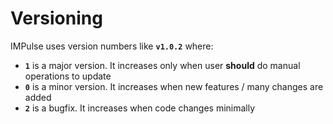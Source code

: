 # Versioning

IMPulse uses version numbers like **`v1.0.2`** where:

- **`1`** is a major version. It increases only when user **should** do manual operations to update
- **`0`** is a minor version. It increases when new features / many changes are added
- **`2`** is a bugfix. It increases when code changes minimally

